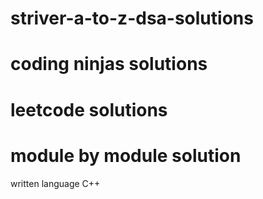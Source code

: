 # striver-a-to-z-dsa-solutions
# coding ninjas solutions
# leetcode solutions
# module by module solution 
written language C++
